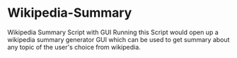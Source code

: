 # Wikipedia-Summary
Wikipedia Summary Script with GUI
Running this Script would open up a wikipedia summary generator GUI
which can be used to get summary about any topic of the user's choice from
wikipedia.
